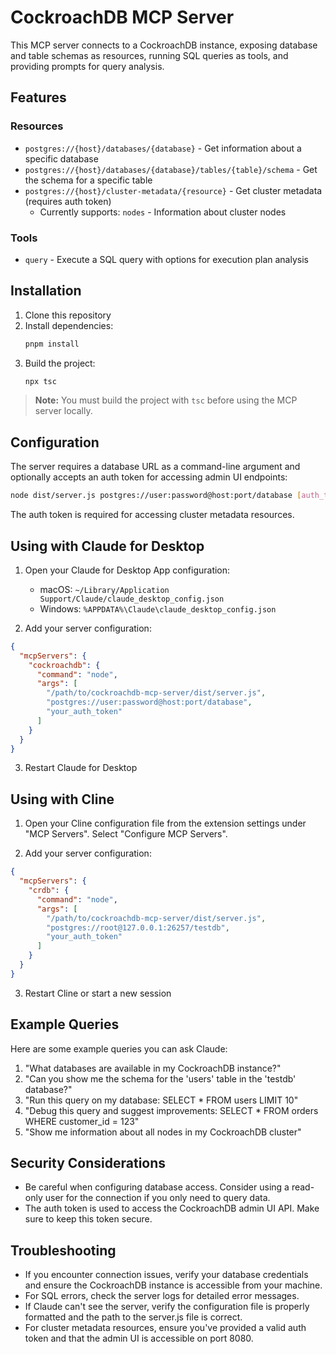 # CockroachDB MCP Server

This MCP server connects to a CockroachDB instance, exposing database and table schemas as resources, running SQL queries as tools, and providing prompts for query analysis.

## Features

### Resources

- `postgres://{host}/databases/{database}` - Get information about a specific database
- `postgres://{host}/databases/{database}/tables/{table}/schema` - Get the schema for a specific table
- `postgres://{host}/cluster-metadata/{resource}` - Get cluster metadata (requires auth token)
  - Currently supports: `nodes` - Information about cluster nodes

### Tools

- `query` - Execute a SQL query with options for execution plan analysis

## Installation

1. Clone this repository
2. Install dependencies:
   ```bash
   pnpm install
   ```
3. Build the project:
   ```bash
   npx tsc
   ```

> **Note:** You must build the project with `tsc` before using the MCP server locally.

## Configuration

The server requires a database URL as a command-line argument and optionally accepts an auth token for accessing admin UI endpoints:

```bash
node dist/server.js postgres://user:password@host:port/database [auth_token]
```

The auth token is required for accessing cluster metadata resources.

## Using with Claude for Desktop

1. Open your Claude for Desktop App configuration:
   - macOS: `~/Library/Application Support/Claude/claude_desktop_config.json`
   - Windows: `%APPDATA%\Claude\claude_desktop_config.json`

2. Add your server configuration:

```json
{
  "mcpServers": {
    "cockroachdb": {
      "command": "node",
      "args": [
        "/path/to/cockroachdb-mcp-server/dist/server.js", 
        "postgres://user:password@host:port/database",
        "your_auth_token"
      ]
    }
  }
}
```

3. Restart Claude for Desktop

## Using with Cline

1. Open your Cline configuration file from the extension settings under "MCP Servers". Select "Configure MCP Servers".

2. Add your server configuration:

```json
{
  "mcpServers": {
    "crdb": {
      "command": "node",
      "args": [
        "/path/to/cockroachdb-mcp-server/dist/server.js",
        "postgres://root@127.0.0.1:26257/testdb",
        "your_auth_token"
      ]
    }
  }
}
```

3. Restart Cline or start a new session

## Example Queries

Here are some example queries you can ask Claude:

1. "What databases are available in my CockroachDB instance?"
2. "Can you show me the schema for the 'users' table in the 'testdb' database?"
3. "Run this query on my database: SELECT * FROM users LIMIT 10"
4. "Debug this query and suggest improvements: SELECT * FROM orders WHERE customer_id = 123"
5. "Show me information about all nodes in my CockroachDB cluster"

## Security Considerations

- Be careful when configuring database access. Consider using a read-only user for the connection if you only need to query data.
- The auth token is used to access the CockroachDB admin UI API. Make sure to keep this token secure.

## Troubleshooting

- If you encounter connection issues, verify your database credentials and ensure the CockroachDB instance is accessible from your machine.
- For SQL errors, check the server logs for detailed error messages.
- If Claude can't see the server, verify the configuration file is properly formatted and the path to the server.js file is correct.
- For cluster metadata resources, ensure you've provided a valid auth token and that the admin UI is accessible on port 8080.
